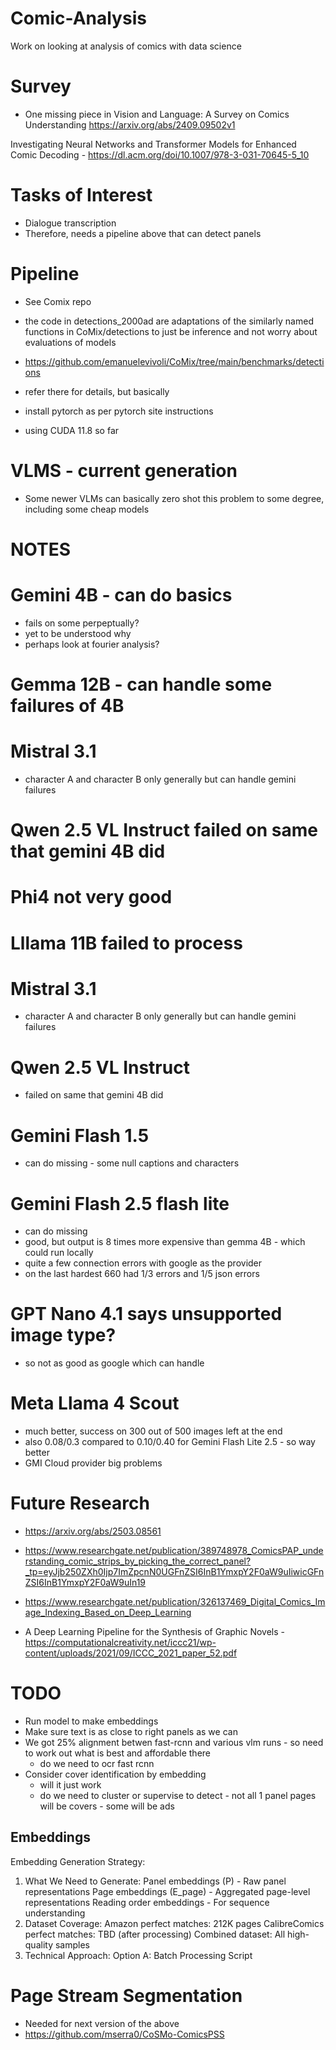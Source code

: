 # Comic-Analysis
Work on looking at analysis of comics with data science

# Survey
- One missing piece in Vision and Language: A Survey on Comics Understanding https://arxiv.org/abs/2409.09502v1

Investigating Neural Networks and Transformer Models for Enhanced Comic Decoding - https://dl.acm.org/doi/10.1007/978-3-031-70645-5_10

# Tasks of Interest
- Dialogue transcription
- Therefore, needs a pipeline above that can detect panels


# Pipeline
- See Comix repo
- the code in detections_2000ad are adaptations of the similarly named functions in CoMix/detections to just be inference and not worry about evaluations of models
- https://github.com/emanuelevivoli/CoMix/tree/main/benchmarks/detections
- refer there for details, but basically

- install pytorch as per pytorch site instructions
- using CUDA 11.8 so far

# VLMS - current generation
- Some newer VLMs can basically zero shot this problem to some degree, including some cheap models

# NOTES
# Gemini 4B - can do basics
- fails on some perpeptually?
- yet to be understood why
- perhaps look at fourier analysis?

# Gemma 12B - can handle some failures of 4B

# Mistral 3.1
- character A and character B only generally but can handle gemini failures

# Qwen 2.5 VL Instruct failed on same that gemini 4B did

# Phi4 not very good

# Lllama 11B failed to process


# Mistral 3.1
- character A and character B only generally but can handle gemini failures

# Qwen 2.5 VL Instruct 
- failed on same that gemini 4B did

# Gemini Flash 1.5 
- can do missing - some null captions and characters

# Gemini Flash 2.5 flash lite
- can do missing 
- good, but output is 8 times more expensive than gemma 4B - which could run locally
- quite a few connection errors with google as the provider
- on the last hardest 660 had  1/3 errors and 1/5 json errors

# GPT Nano 4.1 says unsupported image type?
- so not as good as google which can handle

# Meta Llama 4 Scout
- much better, success on 300 out of 500 images left at the end 
- also 0.08/0.3 compared to 0.10/0.40 for Gemini Flash Lite 2.5 - so way better
- GMI Cloud provider big problems


# Future Research
- https://arxiv.org/abs/2503.08561
- https://www.researchgate.net/publication/389748978_ComicsPAP_understanding_comic_strips_by_picking_the_correct_panel?_tp=eyJjb250ZXh0Ijp7ImZpcnN0UGFnZSI6InB1YmxpY2F0aW9uIiwicGFnZSI6InB1YmxpY2F0aW9uIn19

- https://www.researchgate.net/publication/326137469_Digital_Comics_Image_Indexing_Based_on_Deep_Learning

- A Deep Learning Pipeline for the Synthesis of Graphic Novels - https://computationalcreativity.net/iccc21/wp-content/uploads/2021/09/ICCC_2021_paper_52.pdf

# TODO
- Run model to make embeddings
- Make sure text is as close to right panels as we can
- We got 25% alignment betwen fast-rcnn and various vlm runs - so need to work out what is best and affordable there
    - do we need to ocr fast rcnn
- Consider cover identification by embedding
    - will it just work
    - do we need to cluster or supervise to detect - not all 1 panel pages will be covers - some will be ads

## Embeddings
 Embedding Generation Strategy:
1. What We Need to Generate:
Panel embeddings (P) - Raw panel representations
Page embeddings (E_page) - Aggregated page-level representations
Reading order embeddings - For sequence understanding
2. Dataset Coverage:
Amazon perfect matches: 212K pages
CalibreComics perfect matches: TBD (after processing)
Combined dataset: All high-quality samples
3. Technical Approach:
Option A: Batch Processing Script

# Page Stream Segmentation
- Needed for next version of the above
- https://github.com/mserra0/CoSMo-ComicsPSS